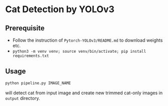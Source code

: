 # Cat Detection by YOLOv3

## Prerequisite

- Follow the instruction of `Pytorch-YOLOv3/README.md` to download weights etc.
- `python3 -m venv venv; source venv/bin/activate; pip install requirements.txt`

## Usage

```sh
python pipeline.py IMAGE_NAME
```

will detect cat from input image and create new trimmed cat-only images in `output` directory.
